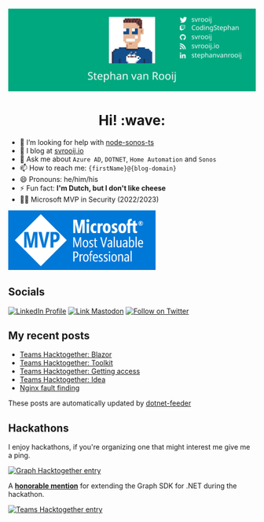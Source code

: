 [![Social banner for svrooij](./assets/social_banner.svg)](https://svrooij.io)

<h1 align='center'> Hi! :wave:</h1>

- 🤔 I’m looking for help with [node-sonos-ts](https://github.com/svrooij/node-sonos-ts)
- :notebook: I blog at [svrooij.io][link_blog]
- 💬 Ask me about `Azure AD`, `DOTNET`, `Home Automation` and `Sonos`
- 📫 How to reach me: `{firstName}@{blog-domain}`
- 😄 Pronouns: he/him/his
- ⚡ Fun fact: **I'm Dutch, but I don't like cheese**
- 👨‍💻 Microsoft MVP in Security (2022/2023)

<a href="https://mvp.microsoft.com/en-us/PublicProfile/5004985" target="_blank"><img src="./assets/MVP_Badge_Horizontal_Preferred_Blue3005_RGB.png" width="300"></a>

## Socials

[![LinkedIn Profile][badge_linkedin]][link_linkedin]
[![Link Mastodon][badge_mastodon]][link_mastodon]
[![Follow on Twitter][badge_twitter]][link_twitter]

## My recent posts

<!-- start posts -->
- [Teams Hacktogether: Blazor](https://svrooij.io/2023/06/14/teams-hacktogether-blazor/)
- [Teams Hacktogether: Toolkit](https://svrooij.io/2023/06/13/teams-hacktogether-toolkit/)
- [Teams Hacktogether: Getting access](https://svrooij.io/2023/06/12/teams-hacktogether-getting-access/)
- [Teams Hacktogether: Idea](https://svrooij.io/2023/06/12/teams-hacktogether-idea/)
- [Nginx fault finding](https://svrooij.io/2023/03/30/nginx-errors/)
<!-- end posts -->

These posts are automatically updated by [dotnet-feeder](https://github.com/svrooij/dotnet-feeder)

## Hackathons

I enjoy hackathons, if you're organizing one that might interest me give me a ping.

[![Graph Hacktogether entry](https://img.shields.io/badge/Graph--HackTogether-entry-6264A7?style=for-the-badge&logoColor=white&logo=Microsoft )](https://github.com/microsoft/hack-together/issues/47)

A [**honorable mention**](https://devblogs.microsoft.com/microsoft365dev/announcing-the-hack-together-microsoft-graph-and-net-winners/) for extending the Graph SDK for .NET during the hackathon.

[![Teams Hacktogether entry](https://img.shields.io/badge/Teams--HackTogether-entry-6264A7?style=for-the-badge&logoColor=white&logo=MicrosoftTeams )](https://github.com/microsoft/hack-together-teams/issues/66)

[badge_linkedin]: https://img.shields.io/badge/stephanvanrooij-blue?style=for-the-badge&logo=linkedin
[badge_mastodon]: https://img.shields.io/mastodon/follow/109502876771613420?domain=https%3A%2F%2Fdotnet.social&label=%40svrooij%40dotnet.social&logo=mastodon&logoColor=white&style=for-the-badge
[badge_twitter]: https://img.shields.io/twitter/follow/svrooij?logo=twitter&style=for-the-badge
[link_blog]: https://svrooij.io/
[link_linkedin]: https://www.linkedin.com/in/stephanvanrooij
[link_mastodon]: https://dotnet.social/@svrooij
[link_twitter]: https://twitter.com/svrooij
